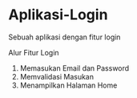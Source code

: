 # Aplikasi-Login
Sebuah aplikasi dengan fitur login

Alur Fitur Login
1. Memasukan Email dan Password
2. Memvalidasi Masukan
3. Menampilkan Halaman Home
